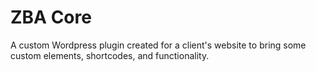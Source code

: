 # ZBA Core

A custom Wordpress plugin created for a client's website to bring some custom elements, shortcodes, and functionality.
